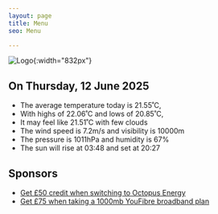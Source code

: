 ```yaml
---
layout: page
title: Menu
seo: Menu

---
```


![Logo](/images/logo.jpg){:width="832px"}

<!-- weather_marker starts -->
## On Thursday, 12 June 2025

- The average temperature today is 21.55˚C,
- With highs of 22.06˚C and lows of 20.85˚C,
- It may feel like 21.51˚C with few clouds
- The wind speed is 7.2m/s and visibility is 10000m
- The pressure is 1011hPa and humidity is 67%
- The sun will rise at 03:48 and set at 20:27

<!-- weather_marker ends -->

## Sponsors

- [Get £50 credit when switching to Octopus Energy](https://bit.ly/3oD1nnS)
- [Get £75 when taking a 1000mb YouFibre broadband plan](https://aklam.io/91zWhU?)
